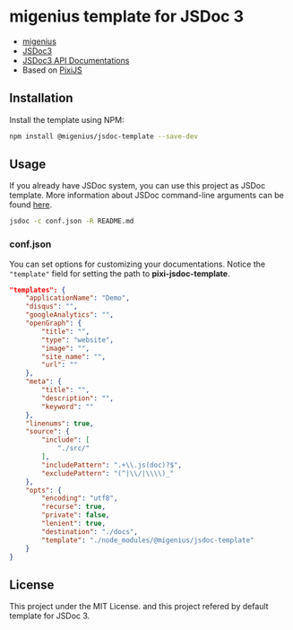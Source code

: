 # migenius template for JSDoc 3

- [migenius](http://migenius.com/)
- [JSDoc3](https://github.com/jsdoc3/jsdoc)
- [JSDoc3 API Documentations](http://usejsdoc.org)
- Based on [PixiJS](https://github.com/pixijs/pixi-jsdoc-template)

## Installation

Install the template using NPM:

```bash
npm install @migenius/jsdoc-template --save-dev
```

## Usage

If you already have JSDoc system, you can use this project as JSDoc template. More information about JSDoc command-line arguments can be found [here](http://usejsdoc.org/about-commandline.html).
 
```bash
jsdoc -c conf.json -R README.md
```

### conf.json

You can set options for customizing your documentations. Notice the `"template"` field for setting the path to **pixi-jsdoc-template**.

```json
"templates": {
    "applicationName": "Demo",
    "disqus": "",
    "googleAnalytics": "",
    "openGraph": {
        "title": "",
        "type": "website",
        "image": "",
        "site_name": "",
        "url": ""
    },
    "meta": {
        "title": "",
        "description": "",
        "keyword": ""
    },
    "linenums": true,
    "source": {
        "include": [
            "./src/"
        ],
        "includePattern": ".+\\.js(doc)?$",
        "excludePattern": "(^|\\/|\\\\)_"
    },
    "opts": {
        "encoding": "utf8",
        "recurse": true,
        "private": false,
        "lenient": true,
        "destination": "./docs",
        "template": "./node_modules/@migenius/jsdoc-template"
    }
}
```

## License

This project under the MIT License. and this project refered by default template for JSDoc 3.